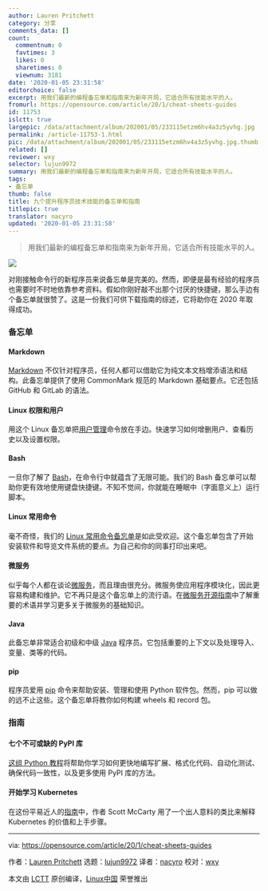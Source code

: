 ```yaml
---
author: Lauren Pritchett
category: 分享
comments_data: []
count:
  commentnum: 0
  favtimes: 3
  likes: 0
  sharetimes: 0
  viewnum: 3181
date: '2020-01-05 23:31:58'
editorchoice: false
excerpt: 用我们最新的编程备忘单和指南来为新年开局，它适合所有技能水平的人。
fromurl: https://opensource.com/article/20/1/cheat-sheets-guides
id: 11753
islctt: true
largepic: /data/attachment/album/202001/05/233115etzm6hv4a3z5yvhg.jpg
permalink: /article-11753-1.html
pic: /data/attachment/album/202001/05/233115etzm6hv4a3z5yvhg.jpg.thumb.jpg
related: []
reviewer: wxy
selector: lujun9972
summary: 用我们最新的编程备忘单和指南来为新年开局，它适合所有技能水平的人。
tags:
- 备忘单
thumb: false
title: 九个提升程序员技术技能的备忘单和指南
titlepic: true
translator: nacyro
updated: '2020-01-05 23:31:58'
---
```



> 
> 用我们最新的编程备忘单和指南来为新年开局，它适合所有技能水平的人。
> 
> 
> 


![](/data/attachment/album/202001/05/233115etzm6hv4a3z5yvhg.jpg)


对刚接触命令行的新程序员来说备忘单是完美的。然而，即便是最有经验的程序员也需要时不时地依靠参考资料。假如你刚好敲不出那个讨厌的快捷键，那么手边有个备忘单就很赞了。这是一份我们可供下载指南的综述，它将助你在 2020 年取得成功。


### 备忘单


#### Markdown


[Markdown](https://opensource.com/downloads/cheat-sheet-markdown) 不仅针对程序员，任何人都可以借助它为纯文本文档增添语法和结构。此备忘单提供了使用 CommonMark 规范的 Markdown 基础要点。它还包括 GitHub 和 GitLab 的语法。


#### Linux 权限和用户


用这个 Linux 备忘单把[用户管理](https://opensource.com/downloads/linux-permissions-cheat-sheet)命令放在手边。快速学习如何增删用户、查看历史以及设置权限。


#### Bash


一旦你了解了 [Bash](https://opensource.com/downloads/bash-cheat-sheet)，在命令行中就蕴含了无限可能。我们的 Bash 备忘单可以帮助你更有效地使用键盘快捷键。不知不觉间，你就能在睡眠中（字面意义上）运行脚本。


#### Linux 常用命令


毫不奇怪，我们的 [Linux 常用命令备忘单](https://opensource.com/downloads/linux-common-commands-cheat-sheet)是如此受欢迎。这个备忘单包含了开始安装软件和导览文件系统的要点。为自己和你的同事打印出来吧。


#### 微服务


似乎每个人都在谈论[微服务](https://opensource.com/downloads/microservices-cheat-sheet)，而且理由很充分。微服务使应用程序模块化，因此更容易构建和维护。它不再只是这个备忘单上的流行语。在[微服务开源指南](https://opensource.com/article/19/11/microservices-cheat-sheet)中了解重要的术语并学习更多关于微服务的基础知识。


#### Java


此备忘单非常适合初级和中级 [Java](https://opensource.com/downloads/java-cheat-sheet) 程序员。它包括重要的上下文以及处理导入、变量、类等的代码。


#### pip


程序员爱用 [pip](https://opensource.com/downloads/pip-cheat-sheet) 命令来帮助安装、管理和使用 Python 软件包。然而，pip 可以做的远不止这些。这个备忘单将教你如何构建 wheels 和 record 包。


### 指南


#### 七个不可或缺的 PyPI 库


[这组 Python 教程](https://opensource.com/downloads/7-essential-pypi-libraries)将帮助你学习如何更快地编写扩展、格式化代码、自动化测试、确保代码一致性，以及更多使用 PyPI 库的方法。


#### 开始学习 Kubernetes


在这份平易近人的[指南](https://opensource.com/downloads/getting-started-kubernetes-ebook)中，作者 Scott McCarty 用了一个出人意料的类比来解释 Kubernetes 的价值和上手步骤。




---


via: <https://opensource.com/article/20/1/cheat-sheets-guides>


作者：[Lauren Pritchett](https://opensource.com/users/lauren-pritchett) 选题：[lujun9972](https://github.com/lujun9972) 译者：[nacyro](https://github.com/nacyro) 校对：[wxy](https://github.com/wxy)


本文由 [LCTT](https://github.com/LCTT/TranslateProject) 原创编译，[Linux中国](https://linux.cn/) 荣誉推出